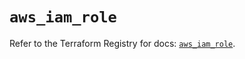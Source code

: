 # `aws_iam_role`

Refer to the Terraform Registry for docs: [`aws_iam_role`](https://registry.terraform.io/providers/hashicorp/aws/6.12.0/docs/resources/iam_role).
